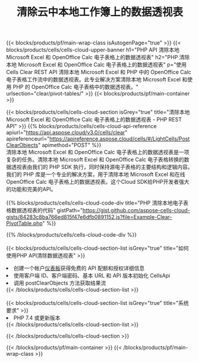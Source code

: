 ﻿---
title: 清除云中本地工作簿上的数据透视表
description: 用于清除 Microsoft Excel 和 OpenOffice Calc 上的数据透视表的云 API 和 SDK。通过Cells Cloud API清除本地电子表格上的数据透视表。SDK支持多种开发语言。它们包括 Android、C#、Go、Java、NodeJS、Perl、PHP、Python、Ruby 和 swift。
url: /zh/php/clear/pivot-tables/
---
{{< blocks/products/pf/main-wrap-class isAutogenPage="true" >}}
{{< blocks/products/cells/cells-cloud-upper-banner h1="PHP API 清除本地 Microsoft Excel 和 OpenOffice Calc 电子表格上的数据透视表" h2="PHP 清除本地 Microsoft Excel 和 OpenOffice Calc 电子表格上的数据透视表" p="使用 Cells Clear REST API 清除本地 Microsoft Excel 和 PHP 中的 OpenOffice Calc 电子表格工作流中的数据透视表。此专业解决方案清除本地 Microsoft Excel 和使用 PHP 的 OpenOffice Calc 电子表格中的数据透视表。" urlsection="clear/pivot-tables/" >}}
{{< blocks/products/pf/main-container >}}

{{< blocks/products/cells/cells-cloud-section isGrey="true" title="清除本地 Microsoft Excel 和 OpenOffice Calc 电子表格上的数据透视表 - PHP REST API" >}}
{{% blocks/products/cells/cells-cloud-api-reference apiurl="https://api.aspose.cloud/v3.0/cells/clear" apireferenceurl="https://apireference.aspose.cloud/cells/#/LightCells/PostClearObjects" apimethod="POST" %}}
<br/>
清除本地 Microsoft Excel 和 OpenOffice Calc 电子表格上的数据透视表是一项复杂的任务。清除本地 Microsoft Excel 和 OpenOffice Calc 电子表格转换的数据透视表由我们的 PHP SDK 执行，同时保持源电子表格的主要结构和逻辑内容。我们的 PHP 库是一个专业的解决方案，用于清除本地 Microsoft Excel 和在线 OpenOffice Calc 电子表格上的数据透视表。这个Cloud SDK给PHP开发者强大的功能和完美的API。
<br/>
<br/>
{{% blocks/products/cells/cells-cloud-code-div title="PHP 清除本地电子表格数据透视表的代码" gistPath="https://gist.github.com/aspose-cells-cloud-gists/84283c8ba766ed815f47e6dfb0891152.js?file=Example-Clear-PivotTable.php" %}}
  
{{% /blocks/products/cells/cells-cloud-code-div %}}
<br/>
<br/>
{{< blocks/products/cells/cells-cloud-section-list isGrey="true" title="如何使用PHP API清除数据透视表" >}}
<li>创建一个帐户<a href="https://dashboard.aspose.cloud/">仪表板</a>获得免费的 API 配额和授权详细信息</li>
<li>使用客户端 ID、客户端密码、基本 URL 和 API 版本初始化 CellsApi</li>
<li>调用 postClearObjects 方法获取结果流</li>
{{< /blocks/products/cells/cells-cloud-section-list >}}
<br/>
<br/>
{{< blocks/products/cells/cells-cloud-section-list isGrey="true" title="系统要求" >}}
<li>PHP 7.4 或更新版本</li>
{{< /blocks/products/cells/cells-cloud-section-list >}}

{{< /blocks/products/cells/cells-cloud-section >}}

{{< /blocks/products/pf/main-container >}}
{{< /blocks/products/pf/main-wrap-class >}}

